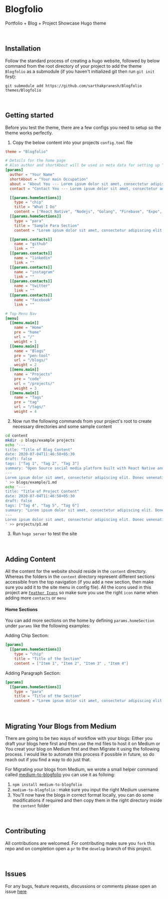 # Blogfolio
Portfolio + Blog + Project Showcase Hugo theme

<br/>

## Installation 
Follow the standard process of creating a hugo website, followed by below command from 
the root directory of your project to add the theme `Blogfolio` as a submodule (if you haven't initialized git then run `git init` first):

```git
git submodule add https://github.com/sarthakpranesh/Blogfolio themes/Blogfolio
```


<br/>

## Getting started 
Before you test the theme, there are a few configs you need to setup so the 
theme works perfectly.

1. Copy the below content into your projects `config.toml` file
```toml
theme = "Blogfolio"

# Details for the home page
# Also author and shortAbout will be used in meta data for setting up "application-name" and "description"
[params]
  author = "Your Name"
  shortAbout = "Your main Occupation"
  about = "About You --- Lorem ipsum dolor sit amet, consectetur adipiscing elit. Donec venenatis tincidunt nisi ut posuere. Cras in fermentum elit, eleifend rutrum lectus. Suspendisse elementum finibus erat, sit amet commodo arcu ornare ac. Aliquam et mauris eget odio facilisis dapibus."
  contact = "Contact You --- Lorem ipsum dolor sit amet, consectetur adipiscing elit. Donec venenatis tincidunt nisi ut posuere. Cras in fermentum elit, eleifend rutrum lectus. Suspendisse elementum finibus erat, sit amet commodo arcu ornare ac. Aliquam et mauris eget odio facilisis dapibus."

  [[params.homeSections]]
    type = "chip"
    title = "What I Do"
    content = ["React Native", "Nodejs", "Golang", "Firebase", "Expo", "Mongo Atlas", "Python", "Mininet", "HTML5", "C", "C++", "Java", "Electron", "Blogging", "Planting"]
  [[params.homeSections]]
    type = "para"
    title = "Sample Para Section"
    content = "Lorem ipsum dolor sit amet, consectetur adipiscing elit. Donec venenatis tincidunt nisi ut posuere. Cras in fermentum elit, eleifend rutrum lectus. Suspendisse elementum finibus erat, sit amet commodo arcu ornare ac. Aliquam et mauris eget odio facilisis dapibus."

  [[params.contacts]]
    name = "github"
    link = ""
  [[params.contacts]]
    name = "linkedin"
    link = ""
  [[params.contacts]]
    name = "instagram"
    link = ""
  [[params.contacts]]
    name = "twitter"
    link = ""
  [[params.contacts]]
    name = "facebook"
    link = ""

# Top Menu Nav
[menu]
  [[menu.main]]
    name = "Home"
    pre = "home"
    url = "/"
    weight = 1
  [[menu.main]]
    name = "Blogs"
    pre = "pen-tool"
    url = "/blogs/"
    weight = 2
  [[menu.main]]
    name = "Projects"
    pre = "code"
    url = "/projects/"
    weight = 3
  [[menu.main]]
    name = "Tags"
    pre = "tag"
    url = "/tags/"
    weight = 4
```

2. Now run the following commands from your project's root to create necessary directories and some sample content
```bash
cd content
mkdir -p blogs/example projects
echo '---
title: "Title of Blog Content"
date: 2020-07-04T11:46:58+05:30
draft: false
tags: ["Tag 1", "Tag 2", "Tag 3"]
summary: "Open Source social media platform built with React Native and Firebase. Uses Google OAuth and Hermes JavaScript engine while providing intuitive design inspired by Instagram and application size of just 9 MB. It provides users the ability to create their own communities based on common interests, affiliations, etc."
---
Lorem ipsum dolor sit amet, consectetur adipiscing elit. Donec venenatis tincidunt nisi ut posuere. Cras in fermentum elit, eleifend rutrum lectus. Suspendisse elementum finibus erat, sit amet commodo arcu ornare ac. Aliquam et mauris eget odio facilisis dapibus.
' >> blogs/example/1.md
echo '---
title: "Title of Project Content"
date: 2020-07-04T11:46:58+05:30
draft: false
tags: ["Tag 4", "Tag 5", "Tag 6"]
summary: "Lorem ipsum dolor sit amet, consectetur adipiscing elit. Donec venenatis tincidunt nisi ut posuere. Cras in fermentum elit, eleifend rutrum lectus. Suspendisse elementum finibus erat, sit amet commodo arcu ornare ac. Aliquam et mauris eget odio facilisis dapibus."
---
Lorem ipsum dolor sit amet, consectetur adipiscing elit. Donec venenatis tincidunt nisi ut posuere. Cras in fermentum elit, eleifend rutrum lectus. Suspendisse elementum finibus erat, sit amet commodo arcu ornare ac. Aliquam et mauris eget odio facilisis dapibus.
' >> projects/p1.md
```

3. Run `hugo server` to test the site

<br/>

## Adding Content
All the content for the website should reside in the `content` directory. Whereas the folders in the `content` directory represent different sections accessible from the top navigation (if you add a new section, then make sure you add it to the site menu in config file). All the icons used in this project are [`Feather Icons`](https://feathericons.com) so make sure you use the right `icon` name when adding more `contacts` or `menu`

#### Home Sections
You can add more sections on the home by defining `params.homeSection` under `params` like the following examples:

Adding Chip Section:
```toml
[params]
  [[params.homeSections]]
    type = "chip"
    title = "Title of the Section"
    content = ["Item 1", "Item 2", "Item 3" , "Item 4"]
```
Adding Paragraph Section:
```toml
[params]
  [[params.homeSections]]
    type = "para"
    title = "Title of the Section"
    content = "Lorem ipsum dolor sit amet, consectetur adipiscing elit. Donec venenatis tincidunt nisi ut posuere. Cras in fermentum elit, eleifend rutrum lectus. Suspendisse elementum finibus erat, sit amet commodo arcu ornare ac. Aliquam et mauris eget odio facilisis dapibus."
```

<br/>

## Migrating Your Blogs from Medium
There are going to be two ways of workflow with your blogs: Either you draft your blogs here first and then use the md files to host it on Medium or You creat your blog on Medium first and then Migrate it using the following process. I would like to automate this process if possible in future, so do reach out if you find a way to do just that.

For Migrating your blogs from Medium, we wrote a small helper command called [medium-to-blogfolio](https://github.com/sarthakpranesh/medium-to-blogfolio.git) you can use it as folloing:

1. `npm install medium-to-blogfolio`
2. `medium-to-blogfolio` : make sure you input the right Medium username
3. You'll now have the blogs in correct format locally, you can do some modifications if required and then copy them in the right directory inside the `content` folder


<br/>

## Contributing
All contributions are welcomed. For contributing make sure you `fork` this repo and on completion open a `pr` to the `develop` branch of this project.

<br/>

## Issues
For any bugs, feature requests, discussions or comments please open an issue [here](https://github.com/sarthakpranesh/Blogfolio/issues)
